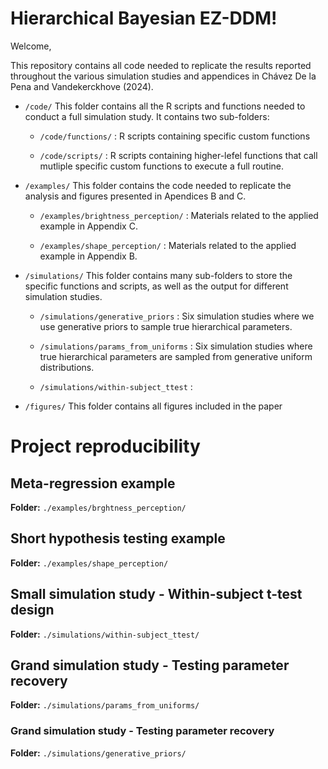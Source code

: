 # Hierarchical Bayesian EZ-DDM!

Welcome,

This repository contains all code needed to replicate the results reported throughout the various simulation studies and appendices in Chávez De la Pena and Vandekerckhove (2024).

- `/code/` This folder contains all the R scripts and functions needed to conduct a full simulation study. It contains two sub-folders:

    - `/code/functions/` : R scripts containing specific custom functions
    
    - `/code/scripts/` : R scripts containing higher-lefel functions that call mutliple specific custom functions to execute a full routine.

- `/examples/` This folder contains the code needed to replicate the analysis and figures presented in Apendices B and C.

    - `/examples/brightness_perception/` : Materials related to the applied example in Appendix C.
    
    - `/examples/shape_perception/` : Materials related to the applied example in Appendix B.

- `/simulations/` This folder contains many sub-folders to store the specific functions and scripts, as well as the output for different simulation studies.

    - `/simulations/generative_priors` : Six simulation studies where we use generative priors to sample true hierarchical parameters.
    
    - `/simulations/params_from_uniforms` : Six simulation studies where true hierarchical parameters are sampled from generative uniform distributions.
    
    - `/simulations/within-subject_ttest` : 

- `/figures/` This folder contains all figures included in the paper

# Project reproducibility

## Meta-regression example

**Folder:** `./examples/brghtness_perception/` 

## Short hypothesis testing example

**Folder:** `./examples/shape_perception/`

## Small simulation study - Within-subject t-test design

**Folder:** `./simulations/within-subject_ttest/`

## Grand simulation study - Testing parameter recovery

**Folder:** `./simulations/params_from_uniforms/`

### Grand simulation study - Testing parameter recovery

**Folder:** `./simulations/generative_priors/`